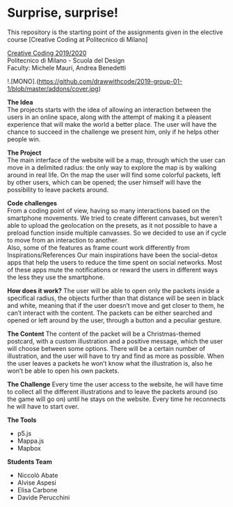 # Surprise, surprise!
This repository is the starting point of the assignments given in the elective course [Creative Coding at Politecnico di Milano]

[Creative Coding 2019/2020](https://drawwithcode.github.io/2019/)  
Politecnico di Milano - Scuola del Design  
Faculty: Michele Mauri, Andrea Benedetti

!.[MONO].(https://github.com/drawwithcode/2019-group-01-1/blob/master/addons/cover.jpg)  

**The Idea**  
The projects starts with the idea of allowing an interaction between the users in an online space, along with the attempt of making it a pleasent experience that will make the world a better place.
The user will have the chance to succeed in the challenge we present him, only if he helps other people win.

**The Project**  
The main interface of the website will be a map, through which the user can move in a delimited radius: the only way to explore the map is by walking around in real life.
On the map the user will find some colorful packets, left by other users, which can be opened; the user himself will have the possibility to leave packets around.

**Code challenges**  
From a coding point of view, having so many interactions based on the smartphone movements.
We tried to create different canvases, but weren’t able to upload the geolocation on the presets, as it not possible to have a preload function inside multiple canvasses. So we decided to use an if cycle to move from an interaction to another.  
Also, some of the features as frame count work differently from
Inspirations/References
Our main inspirations have been the social-detox apps that help the users to reduce the time spent on social networks. Most of these apps mute the notifications or reward the users in different ways the less they use the smartphone.

**How does it work?**
The user will be able to open only the packets inside a specifical radius, the objects further than that distance will be seen in black and white, meaning that if the user doesn’t move and get closer to them, he can’t interact with the content.
The packets can be either searched and opened or left around by the user, through a button and a peculiar gesture.

**The Content**
The content of the packet will be a Christmas-themed postcard, with a custom illustration and a positive message, which the user will choose between some options.
There will be a certain number of illustration, and the user will have to try and find as more as possible. When the user leaves a packets he won’t know what the illustration is, also he won’t be able to open his own packets.

**The Challenge**
Every time the user access to the website, he will have time to collect all the different illustrations and to leave the packets around (so the game will go on) until he stays on the website.
Every time he reconnects he will have to start over.

**The Tools**
* p5.js
* Mappa.js
* Mapbox

**Students Team**
* Niccolò Abate   
* Alvise Aspesi  
* Elisa Carbone  
* Davide Perucchini
